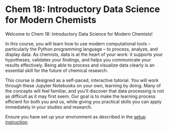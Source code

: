 # Chem 18: Introductory Data Science for Modern Chemists

Welcome to Chem 18: Introductory Data Science for Modern Chemists!

In this course, you will learn how to use modern computational tools – particularly the Python programming language – to process, analyze, and display data. As chemists, data is at the heart of your work: it supports your hypotheses, validates your findings, and helps you communicate your results effectively. Being able to process and visualize data clearly is an essential skill for the future of chemical research.

This course is designed as a self-paced, interactive tutorial. You will work through these Jupyter Notebooks on your own, learning by doing. Many of the concepts will feel familiar, and you'll discover that data processing is not as difficult as it may first seem. Our goal is to make the learning process efficient for both you and us, while giving you practical skills you can apply immediately in your studies and research.

Ensure you have set up your environment as described in the [setup instruction](Setup%20Instruction.md).
